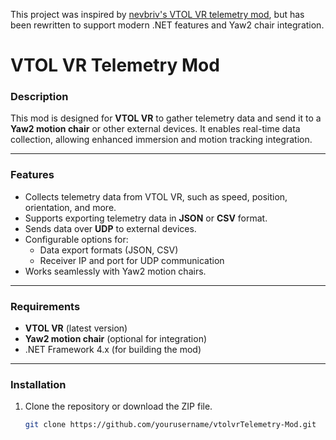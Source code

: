 This project was inspired by [nevbriv's VTOL VR telemetry mod](https://github.com/nevbriv/vtolvr-telemetry), but has been rewritten to support modern .NET features and Yaw2 chair integration.

# VTOL VR Telemetry Mod

### Description
This mod is designed for **VTOL VR** to gather telemetry data and send it to a **Yaw2 motion chair** or other external devices. It enables real-time data collection, allowing enhanced immersion and motion tracking integration.

---

### Features
- Collects telemetry data from VTOL VR, such as speed, position, orientation, and more.
- Supports exporting telemetry data in **JSON** or **CSV** format.
- Sends data over **UDP** to external devices.
- Configurable options for:
  - Data export formats (JSON, CSV)
  - Receiver IP and port for UDP communication
- Works seamlessly with Yaw2 motion chairs.

---

### Requirements
- **VTOL VR** (latest version)
- **Yaw2 motion chair** (optional for integration)
- .NET Framework 4.x (for building the mod)

---

### Installation
1. Clone the repository or download the ZIP file.
   ```bash
   git clone https://github.com/yourusername/vtolvrTelemetry-Mod.git
